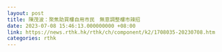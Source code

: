 ```yaml
---
layout: post
title: 陳茂波：聚焦助買樓自用市民　無意調整樓市辣招
date: 2023-07-08 15:46:13.000000000 +08:00
link: https://news.rthk.hk/rthk/ch/component/k2/1708035-20230708.htm
categories: rthk
---
```



